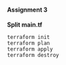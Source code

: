 #### Assignment 3

**Split main.tf**

```
terraform init
terraform plan
terraform apply
terraform destroy
```
